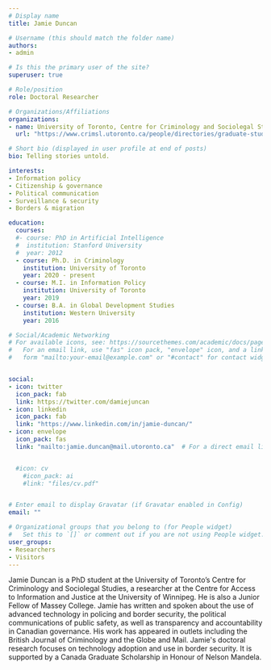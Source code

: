 ```yaml
---
# Display name
title: Jamie Duncan

# Username (this should match the folder name)
authors:
- admin

# Is this the primary user of the site?
superuser: true

# Role/position
role: Doctoral Researcher

# Organizations/Affiliations
organizations:
- name: University of Toronto, Centre for Criminology and Sociolegal Studies
  url: "https://www.crimsl.utoronto.ca/people/directories/graduate-students/james-duncan"

# Short bio (displayed in user profile at end of posts)
bio: Telling stories untold.

interests:
- Information policy
- Citizenship & governance
- Political communication
- Surveillance & security
- Borders & migration

education:
  courses:
  #- course: PhD in Artificial Intelligence
  #  institution: Stanford University
  #  year: 2012
  - course: Ph.D. in Criminology
    institution: University of Toronto
    year: 2020 - present
  - course: M.I. in Information Policy
    institution: University of Toronto
    year: 2019
  - course: B.A. in Global Development Studies
    institution: Western University
    year: 2016

# Social/Academic Networking
# For available icons, see: https://sourcethemes.com/academic/docs/page-builder/#icons
#   For an email link, use "fas" icon pack, "envelope" icon, and a link in the
#   form "mailto:your-email@example.com" or "#contact" for contact widget.


social:
- icon: twitter
  icon_pack: fab
  link: https://twitter.com/damiejuncan
- icon: linkedin
  icon_pack: fab
  link: "https://www.linkedin.com/in/jamie-duncan/"
- icon: envelope
  icon_pack: fas
  link: "mailto:jamie.duncan@mail.utoronto.ca"  # For a direct email link, use "mailto:test@example.org".


  #icon: cv
    #icon_pack: ai
    #link: "files/cv.pdf"


# Enter email to display Gravatar (if Gravatar enabled in Config)
email: ""

# Organizational groups that you belong to (for People widget)
#   Set this to `[]` or comment out if you are not using People widget.
user_groups:
- Researchers
- Visitors
---
```

Jamie Duncan is a PhD student at the University of Toronto’s Centre for Criminology and Sociolegal Studies, a researcher at the Centre for Access to Information and Justice at the University of Winnipeg. He is also a Junior Fellow of Massey College. Jamie has written and spoken about the use of advanced technology in policing and border security, the political communications of public safety, as well as transparency and accountability in Canadian governance. His work has appeared in outlets including the British Journal of Criminology and the Globe and Mail. Jamie's doctoral research focuses on technology adoption and use in border security. It is supported by a Canada Graduate Scholarship in Honour of Nelson Mandela.
